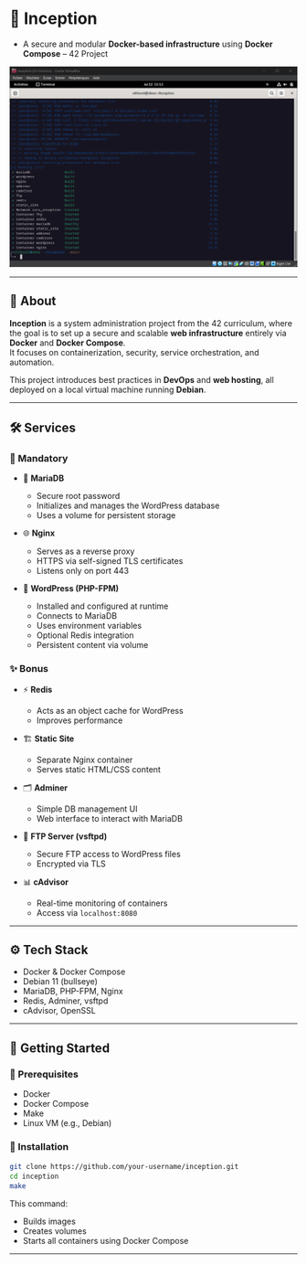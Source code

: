 # 🐳 Inception

- A secure and modular **Docker-based infrastructure** using **Docker Compose** – 42 Project

<p align="center">
  <img src="https://github.com/othorel/Inception/blob/main/img/project.png" />
</p>

---

## 🧠 About

**Inception** is a system administration project from the 42 curriculum, where the goal is to set up a secure and scalable **web infrastructure** entirely via **Docker** and **Docker Compose**.  
It focuses on containerization, security, service orchestration, and automation.

This project introduces best practices in **DevOps** and **web hosting**, all deployed on a local virtual machine running **Debian**.

---

## 🛠️ Services

### 🧱 Mandatory

- 🐬 **MariaDB**  
  - Secure root password  
  - Initializes and manages the WordPress database  
  - Uses a volume for persistent storage

- 🌐 **Nginx**  
  - Serves as a reverse proxy  
  - HTTPS via self-signed TLS certificates  
  - Listens only on port 443

- 📝 **WordPress (PHP-FPM)**  
  - Installed and configured at runtime  
  - Connects to MariaDB  
  - Uses environment variables  
  - Optional Redis integration  
  - Persistent content via volume

### ✨ Bonus

- ⚡ **Redis**  
  - Acts as an object cache for WordPress  
  - Improves performance

- 🏗️ **Static Site**  
  - Separate Nginx container  
  - Serves static HTML/CSS content

- 🗂️ **Adminer**  
  - Simple DB management UI  
  - Web interface to interact with MariaDB

- 📂 **FTP Server (vsftpd)**  
  - Secure FTP access to WordPress files  
  - Encrypted via TLS

- 📊 **cAdvisor**  
  - Real-time monitoring of containers  
  - Access via `localhost:8080`

---

## ⚙️ Tech Stack

- Docker & Docker Compose  
- Debian 11 (bullseye)  
- MariaDB, PHP-FPM, Nginx  
- Redis, Adminer, vsftpd  
- cAdvisor, OpenSSL

---

## 🚀 Getting Started

### 🔧 Prerequisites

- Docker  
- Docker Compose  
- Make  
- Linux VM (e.g., Debian)

### 🔨 Installation

```bash
git clone https://github.com/your-username/inception.git
cd inception
make
```

This command:

- Builds images
- Creates volumes
- Starts all containers using Docker Compose

---
